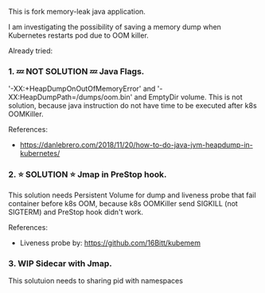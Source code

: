This is fork memory-leak java application.

I am investigating the possibility of saving a memory dump when Kubernetes restarts pod due to OOM killer.

Already tried:
### 1. :zzz: **NOT SOLUTION** :zzz: Java Flags.

'-XX:+HeapDumpOnOutOfMemoryError' and '-XX:HeapDumpPath=/dumps/oom.bin' and EmptyDir volume. This is not solution, because java instruction do not have time to be executed after k8s OOMKiller.

References:
- https://danlebrero.com/2018/11/20/how-to-do-java-jvm-heapdump-in-kubernetes/

### 2. :star: **SOLUTION** :star: Jmap in PreStop hook.

This solution needs Persistent Volume for dump and liveness probe that fail container before k8s OOM, because k8s OOMKiller send SIGKILL (not SIGTERM) and PreStop hook didn't work.

References:
- Liveness probe by: https://github.com/16Bitt/kubemem

### 3. **WIP** Sidecar with Jmap.
This solutuion needs to sharing pid with namespaces
